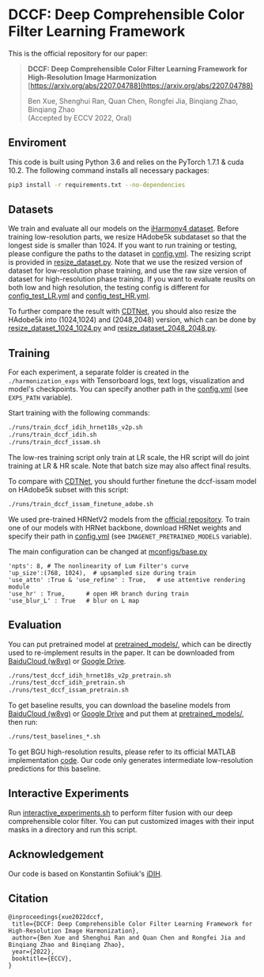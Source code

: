 # DCCF: Deep Comprehensible Color Filter Learning Framework

This is the official repository for our paper:

> **DCCF: Deep Comprehensible Color Filter Learning Framework for High-Resolution Image Harmonization**
> [https://arxiv.org/abs/2207.04788](https://arxiv.org/abs/2207.04788)
>
> Ben Xue, Shenghui Ran, Quan Chen, Rongfei Jia, Binqiang Zhao, Binqiang Zhao </br>
> (Accepted by ECCV 2022, Oral) 



## Enviroment

This code is built using Python 3.6 and relies on the PyTorch 1.7.1 & cuda 10.2. The following command installs all necessary packages:

```.bash
pip3 install -r requirements.txt --no-dependencies
```



## Datasets
We train and evaluate all our models on the [iHarmony4 dataset](https://github.com/bcmi/Image_Harmonization_Datasets). Before training low-resolution parts, we resize HAdobe5k subdataset so that   the longest side is smaller than 1024. If you want to run training or testing, please configure the paths to the dataset in [config.yml](./config.yml).
The resizing script is provided in [resize_dataset.py](./notebooks/resize_dataset.py). Note that we use the resized version of dataset for low-resolution phase training, and use the raw size version of dataset for high-resolution phase training. If you want to evaluate reuslts on both low and high resolution, the testing config is different for [config_test_LR.yml](./config_test_LR.yml) and [config_test_HR.yml](./config_test_HR.yml). 

To further compare the result with [CDTNet](https://github.com/bcmi/CDTNet-High-Resolution-Image-Harmonization), you should also resize the HAdobe5k into (1024,1024) and (2048,2048) version, which can be done by [resize_dataset_1024_1024.py](./notebooks/resize_dataset_1024_1024.py) and [resize_dataset_2048_2048.py](./notebooks/resize_dataset_2048_2048.py).

## Training

For each experiment, a separate folder is created in the `./harmonization_exps` with Tensorboard logs, text logs, visualization and model's checkpoints.
You can specify another path in the [config.yml](./config.yml) (see `EXPS_PATH` variable).

Start training with the following commands:
```.bash
./runs/train_dccf_idih_hrnet18s_v2p.sh
./runs/train_dccf_idih.sh
./runs/train_dccf_issam.sh
```

The low-res training script only train at LR scale, the HR script will do joint training at LR & HR scale. Note that batch size may also affect final results.

To compare with [CDTNet](https://github.com/bcmi/CDTNet-High-Resolution-Image-Harmonization), you should further finetune the dccf-issam model on HAdobe5k subset with this script:
```.bash
./runs/train_dccf_issam_finetune_adobe.sh
```

We used pre-trained HRNetV2 models from the [official repository](https://github.com/HRNet/HRNet-Image-Classification).
To train one of our models with HRNet backbone, download HRNet weights and specify their path in [config.yml](./config.yml) (see `IMAGENET_PRETRAINED_MODELS` variable).

The main configuration can be changed at [mconfigs/base.py](./mconfigs/base.py)
```
'npts': 8, # The nonlinearity of Lum Filter's curve
'up_size':(768, 1024),  # upsampled size during train
'use_attn' :True & 'use_refine' : True,   # use attentive rendering module
'use_hr' : True,      # open HR branch during train
'use_blur_L' : True   # blur on L map
```

## Evaluation

You can put pretrained model at [pretrained_models/](./pretrained_models), which can be directly used to re-implement results in the paper. It can be downloaded from [BaiduCloud (w8vg)](https://pan.baidu.com/s/1u5q94SzYciYkq5rspBaN7w) or [Google Drive](https://drive.google.com/drive/folders/1RFuf2zMU55ISYWSqu6HDELSxZTne8_u_?usp=sharing). 
```.bash
./runs/test_dccf_idih_hrnet18s_v2p_pretrain.sh
./runs/test_dccf_idih_pretrain.sh
./runs/test_dccf_issam_pretrain.sh
```

To get baseline results, you can download the baseline models from [BaiduCloud (w8vg)](https://pan.baidu.com/s/1u5q94SzYciYkq5rspBaN7w) or [Google Drive](https://drive.google.com/drive/folders/1RFuf2zMU55ISYWSqu6HDELSxZTne8_u_?usp=sharing) and put them at [pretrained_models/](./pretrained_models), then run:
```.bash
./runs/test_baselines_*.sh
```

To get BGU high-resolution results, please refer to its official MATLAB implementation [code](https://github.com/google/bgu). Our code only generates intermediate low-resolution predictions for this baseline.

## Interactive Experiments

Run [interactive_experiments.sh](./runs/interactive_experiments.sh) to perform filter fusion with our deep comprehensible color filter. You can put customized images with their input masks in a directory and run this script.

## Acknowledgement

Our code is based on Konstantin Sofiiuk's [iDIH](https://github.com/saic-vul/image_harmonization).

## Citation

```
@inproceedings{xue2022dccf,
 title={DCCF: Deep Comprehensible Color Filter Learning Framework for High-Resolution Image Harmonization},
 author={Ben Xue and Shenghui Ran and Quan Chen and Rongfei Jia and Binqiang Zhao and Binqiang Zhao},
 year={2022},
 booktitle={ECCV},
}
```
